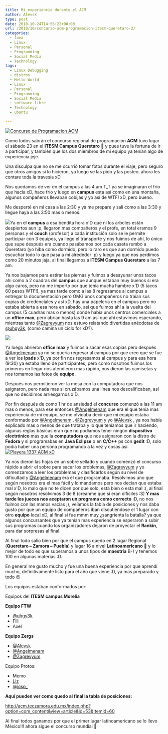 ```yaml
---
title: Mi experiencia durante el ACM
author: Alevsk
type: post
date: 2010-10-24T14:56:22+00:00
url: /2010/10/concurso-acm-programacion-itesm-queretaro-2/
categories:
  - Java
  - Linux
  - Personal
  - Programming
  - Social Media
  - Technology
tags:
  - Linux Debugging
  - distros
  - Hello World
  - Linux
  - Personal
  - Programming
  - Social Media
  - software libre
  - Technology
  - ubuntu

---
```

[![Concurso de Programacion ACM](/images/acm_java_cpp.jpg)](http://www.alevsk.com/2010/10/concurso-acm-programacion-itesm-queretaro-2/acm_java_cpp/)

Como todos sabrán el concurso regional de programación **ACM** tuvo lugar el sábado 23 en el **ITESM Campus Queretaro** 🙂 y pues tuve la fortuna de ir a participar, y también que los dos miembros de mi equipo ya tenían algo de experiencia jeje.

Una disculpa que no se me ocurrió tomar fotos durante el viaje, pero seguro que otros amigos si lo hicieron, ya luego se las pido y las posteo. ahora les contare toda la travesía xD

Nos quedamos de ver en el campus a las 4 am T_T ya se imaginaran el frío que hacia xD, hace frío y luego en **campus** esta así como en una montaña, algunos compañeros llevaban cobijas y yo así de WTF! xD, pero bueno.

Me desperté en mi casa a las 2:30 y ya me prepare y salí como a las 3:30 y llegue haya a las 3:50 mas o menos.

[![](/images/itesm_morelia1-150x150.jpg)](http://www.alevsk.com/2010/10/concurso-acm-programacion-itesm-queretaro-2/itesm_morelia/)Ya en el **campus** a esa bendita hora x'D que ni los arboles están despiertos aun :p, llegaron mas compañeros y el profe, en total eramos 9 personas y el **couch** (profesor) a cada institución solo se le permite participar con 3 equipos, ya llego el transporte y nos fuimos de ahí, lo único que supe después era cuando pasábamos por cada caseta rumbo a Queretaro (yo hiba como dormido, pero lo raro es que aun dormido puedo escuchar todo lo que pasa a mi alrededor :p) y luego ya que nos perdimos como 20 minutos jaja, al final llegamos a **ITESM Campus Queretaro** a las 7 am.

Ya nos bajamos para estirar las piernas y fuimos a desayunar unos tacos ahí como a 2 cuadras del **campus** que aunque estaban muy buenos si era algo caros, pero no me importo por que tenia mucha hambre x'D (5 tacos 60 pesos WTF!), ya mas tarde como a las 8 regresamos al campus a entregar la documentación pero OMG unos compañeros no traían sus copias de credenciales y así xD, hay una papelería en el campus pero no estaba abierta a esa hora en sábado, así que fuimos ahí a la vuelta del campus (5 cuadras mas o menos) donde había unos centros comerciales a un **office max**, pero abrían hasta las 9 am así que ahí estuvimos esperando, mientras tanto [@Zagrevyum][1] nos estuvo relatando divertidas anécdotas de [@uhgy3k][2], (como camina un ciclo for xD?).

[![](/images/ITESM_Campus_Queretaro.jpg)](http://www.alevsk.com/2010/10/concurso-acm-programacion-itesm-queretaro-2/itesm_campus_queretaro/)

Ya luego abrieron **office max** y fuimos a sacar esas copias pero después [@Angelmenam][3] ya no se quería regresar al campus por que creo que se fue a ver los **Ipads** x'D, ya por fin nos regresamos al campus y para esa hora (9:30) ya estaba lleno de participantes, pero como nosotros fuimos los primeros en llegar nos atendieron mas rápido, nos dieron las camisetas y nos tomamos las fotos de **equipo**.

Después nos permitieron ver la mesa con la computadora que nos asignaron, pero nada mas si cruzábamos una linea nos descalificaban, así que no decidimos arriesgarnos x'D.

Por fin después de como 1 hr de ansiedad el **concurso** comenzó a las 11 am mas o menos, para ese entonces [@Angelmenam][3] que era el que tenia mas experiencia de mi equipo, se me olvidaba decir que mi equipo estaba conformado por [@Angelmenam][3] , [@Zagrevyum][1] y yo [@Alevsk][4] , ya nos había explicado mas o menos de que trataba y lo que teníamos que ir haciendo, algunas reglas básicas eran que no podíamos tener ningún **dispositivo electrónico** mas que la **computadora** que nos asignaron con la distro de **Fedora** y si programabas en **Java Eclipse** o en **C/C++** ps con **gedit** :D, solo podía haber una persona programando a la vez y cosas así.[![Playera 1337 ACM xD](/images/playera_acm-150x150.jpg)](http://www.alevsk.com/2010/10/concurso-acm-programacion-itesm-queretaro-2/playera_acm/)

Ya nos dieron las hojas en un sobre sellado y cuando comenzó el concurso rápido a abrir el sobre para sacar los problemas, [@Zagrevyum][1] y yo comenzamos a leer los problemas y clasificarlos según su nivel de dificultad y [@Angelmenam][3] era el que programaba. Resolvimos uno que según nosotros era el mas fácil y lo mandamos pero nos decían que estaba mal x'D, lo malo que no te dicen por que solo, esta bien o esta mal :(, al final según nosotros resolvimos 3 de 8 (creanme que si eran difíciles :S) **Y mas tarde los jueces nos aceptaron un programa como correcto** :D, no nos fuimos con las manos vacias ;), veíamos la tabla de posiciones y nos daba gusto por que un equipo de compañeros iban discutiéndose el 1 lugar con otro **equipo** local xD, al final si fue mmm muy ¿sangrienta la batalla? ya que algunos concursantes que ya tenían mas experiencia se esperaron a subir sus programas cuando los organizadores dejaron de proyectar el **Rankin**, para dar sorpresas al final.

Al final todo salio bien por que el campus quedo en 2 lugar Regional (**Queretaro – Zamora – Puebla**) y lugar 16 a nivel **Latinoamericano** 🙂 y lo mejor de todo es que superamos a unos tipos de **maestría** B-) y tenemos 100 en algunas materias :D.

En general me gusto mucho y fue una buena experiencia por que aprendí mucho, definitivamente listo para el año que viene :D, ya mas preparado y todo 😉

Los equipos estaban conformados por:

Equipos del **ITESM campus Morelia**

**Equipo FTW**

  * [@uhgy3k][2]
  * Fili
  * Axel

**Equipo Zergs**

  * [@Alevsk][4]
  * [@Angelmenam][3] 
  * [@Zagrevyum][1] 

Equipo Protos:

  * Memo
  * [Liz][5]
  * [@josp_][6] 

**Aquí pueden ver como quedo al final la tabla de posiciones:**

http://acm.teczamora.edu.mx/index.php?option=com_content&view=article&id=53&Itemid=60

Al final todos ganamos por que el primer lugar latinoamericano se lo llevo México!!! ahora sigue el concurso mundial 🙂

 [1]: http://twitter.com/Zagrevyum
 [2]: http://twitter.com/uhgy3k
 [3]: http://twitter.com/Angelmenam
 [4]: http://twitter.com/Alevsk
 [5]: https://twitter.com/lizzyregalado
 [6]: http://twitter.com/josp_